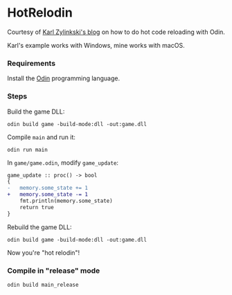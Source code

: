 # HotRelodin

Courtesy of [Karl Zylinkski's blog](https://zylinski.se/posts/hot-reload-gameplay-code/) on how to do hot code reloading with Odin.

Karl's example works with Windows, mine works with macOS.

### Requirements

Install the [Odin](https://odin-lang.org/docs/install/) programming language.

### Steps

Build the game DLL:
```shell
odin build game -build-mode:dll -out:game.dll
```

Compile `main` and run it:
```shell
odin run main
```

In `game/game.odin`, modify `game_update`:
```diff
game_update :: proc() -> bool
{
-   memory.some_state += 1
+   memory.some_state -= 1
    fmt.println(memory.some_state)
    return true
}
```

Rebuild the game DLL:
```shell
odin build game -build-mode:dll -out:game.dll
```

Now you're "hot relodin"!

### Compile in "release" mode

```shell
odin build main_release
```
